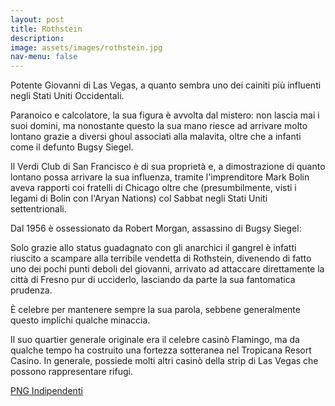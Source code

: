 ```yaml
---
layout: post
title: Rothstein
description:
image: assets/images/rothstein.jpg
nav-menu: false
---
```


Potente Giovanni di Las Vegas, a quanto sembra uno dei cainiti più influenti negli Stati Uniti Occidentali.

Paranoico e calcolatore, la sua figura è avvolta dal mistero: non lascia mai i suoi domini, ma nonostante questo la sua mano riesce ad arrivare molto lontano grazie a diversi ghoul associati alla malavita, oltre che a infanti come il defunto Bugsy Siegel.

Il Verdi Club di San Francisco è di sua proprietà e, a dimostrazione di quanto lontano possa arrivare la sua influenza, tramite l'imprenditore Mark Bolin aveva rapporti coi fratelli di Chicago oltre che (presumbilmente, visti i legami di Bolin con l'Aryan Nations) col Sabbat negli Stati Uniti settentrionali.

Dal 1956 è ossessionato da Robert Morgan, assassino di Bugsy Siegel:

Solo grazie allo status guadagnato con gli anarchici il gangrel è infatti riuscito a scampare alla terribile vendetta di Rothstein, divenendo di fatto uno dei pochi punti deboli del giovanni, arrivato ad attaccare direttamente la città di Fresno pur di ucciderlo, lasciando da parte la sua fantomatica prudenza.

È celebre per mantenere sempre la sua parola, sebbene generalmente questo implichi qualche minaccia.

Il suo quartier generale originale era il celebre casinò Flamingo, ma da qualche tempo ha costruito una fortezza sotteranea nel Tropicana Resort Casino. In generale, possiede molti altri casinò della strip di Las Vegas che possono rappresentare rifugi.

<a href="http://xabacadabra.com/cursed-legacy/png-indipendenti.html" class="button back">PNG Indipendenti</a>